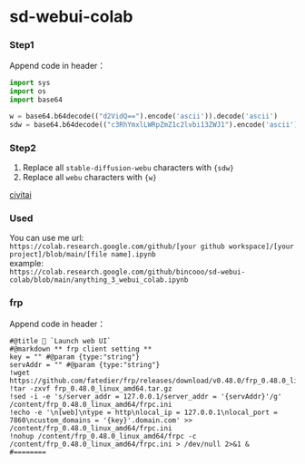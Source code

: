 # sd-webui-colab

### Step1
Append code in header：
```py
import sys
import os
import base64

w = base64.b64decode(("d2VidQ==").encode('ascii')).decode('ascii')
sdw = base64.b64decode(("c3RhYmxlLWRpZmZ1c2lvbi13ZWJ1").encode('ascii')).decode('ascii')
```

### Step2
1. Replace all `stable-diffusion-webu` characters with `{sdw}`
2. Replace all `webu` characters with `{w}`

[civitai](https://civitai.com)

### Used
You can use me url: <br/>
`https://colab.research.google.com/github/[your github workspace]/[your project]/blob/main/[file name].ipynb` <br/>
example: <br/>
`https://colab.research.google.com/github/bincooo/sd-webui-colab/blob/main/anything_3_webui_colab.ipynb` <br/>



### frp
Append code in header：
```shell
#@title 🚀 `Launch web UI`
#@markdown ** frp client setting **
key = "" #@param {type:"string"}
servAddr = "" #@param {type:"string"}
!wget https://github.com/fatedier/frp/releases/download/v0.48.0/frp_0.48.0_linux_amd64.tar.gz
!tar -zxvf frp_0.48.0_linux_amd64.tar.gz
!sed -i -e 's/server_addr = 127.0.0.1/server_addr = '{servAddr}'/g' /content/frp_0.48.0_linux_amd64/frpc.ini
!echo -e '\n[web]\ntype = http\nlocal_ip = 127.0.0.1\nlocal_port = 7860\ncustom_domains = '{key}'.domain.com' >> /content/frp_0.48.0_linux_amd64/frpc.ini
!nohup /content/frp_0.48.0_linux_amd64/frpc -c /content/frp_0.48.0_linux_amd64/frpc.ini > /dev/null 2>&1 &
#========
```
